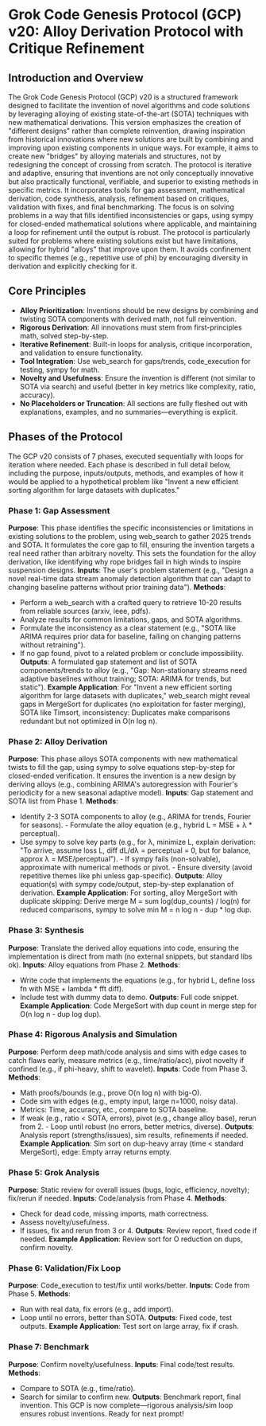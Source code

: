 # Grok Code Genesis Protocol (GCP) v20: Alloy Derivation Protocol with Critique Refinement 
## Introduction and Overview 
The Grok Code Genesis Protocol (GCP) v20 is a structured framework designed to facilitate the invention of novel algorithms and code solutions by leveraging alloying of existing state-of-the-art (SOTA) techniques with new mathematical derivations. This version emphasizes the creation of "different designs" rather than complete reinvention, drawing inspiration from historical innovations where new solutions are built by combining and improving upon existing components in unique ways. For example, it aims to create new "bridges" by alloying materials and structures, not by redesigning the concept of crossing from scratch. 
The protocol is iterative and adaptive, ensuring that inventions are not only conceptually innovative but also practically functional, verifiable, and superior to existing methods in specific metrics. It incorporates tools for gap assessment, mathematical derivation, code synthesis, analysis, refinement based on critiques, validation with fixes, and final benchmarking. The focus is on solving problems in a way that fills identified inconsistencies or gaps, using sympy for closed-ended mathematical solutions where applicable, and maintaining a loop for refinement until the output is robust. 
The protocol is particularly suited for problems where existing solutions exist but have limitations, allowing for hybrid "alloys" that improve upon them. It avoids confinement to specific themes (e.g., repetitive use of phi) by encouraging diversity in derivation and explicitly checking for it. 
## Core Principles 
- **Alloy Prioritization**: Inventions should be new designs by combining and twisting SOTA components with derived math, not full reinvention. 
- **Rigorous Derivation**: All innovations must stem from first-principles math, solved step-by-step. 
- **Iterative Refinement**: Built-in loops for analysis, critique incorporation, and validation to ensure functionality. 
- **Tool Integration**: Use web_search for gaps/trends, code_execution for testing, sympy for math. 
- **Novelty and Usefulness**: Ensure the invention is different (not similar to SOTA via search) and useful (better in key metrics like complexity, ratio, accuracy). 
- **No Placeholders or Truncation**: All sections are fully fleshed out with explanations, examples, and no summaries—everything is explicit. 
## Phases of the Protocol 
The GCP v20 consists of 7 phases, executed sequentially with loops for iteration where needed. Each phase is described in full detail below, including the purpose, inputs/outputs, methods, and examples of how it would be applied to a hypothetical problem like "Invent a new efficient sorting algorithm for large datasets with duplicates."
### Phase 1: Gap Assessment 
**Purpose**: This phase identifies the specific inconsistencies or limitations in existing solutions to the problem, using web_search to gather 2025 trends and SOTA. It formulates the core gap to fill, ensuring the invention targets a real need rather than arbitrary novelty. This sets the foundation for the alloy derivation, like identifying why rope bridges fail in high winds to inspire suspension designs. 
**Inputs**: The user's problem statement (e.g., "Design a novel real-time data stream anomaly detection algorithm that can adapt to changing baseline patterns without prior training data"). 
**Methods**: 
- Perform a web_search with a crafted query to retrieve 10-20 results from reliable sources (arxiv, ieee, pdfs). 
- Analyze results for common limitations, gaps, and SOTA algorithms. 
- Formulate the inconsistency as a clear statement (e.g., "SOTA like ARIMA requires prior data for baseline, failing on changing patterns without retraining"). 
- If no gap found, pivot to a related problem or conclude impossibility. 
**Outputs**: A formulated gap statement and list of SOTA components/trends to alloy (e.g., "Gap: Non-stationary streams need adaptive baselines without training; SOTA: ARIMA for trends, but static"). 
**Example Application**: For "Invent a new efficient sorting algorithm for large datasets with duplicates," web_search might reveal gaps in MergeSort for duplicates (no exploitation for faster merging), SOTA like Timsort, inconsistency: Duplicates make comparisons redundant but not optimized in O(n log n). 
### Phase 2: Alloy Derivation 
**Purpose**: This phase alloys SOTA components with new mathematical twists to fill the gap, using sympy to solve equations step-by-step for closed-ended verification. It ensures the invention is a new design by deriving alloys (e.g., combining ARIMA's autoregression with Fourier's periodicity for a new seasonal adaptive model). 
**Inputs**: Gap statement and SOTA list from Phase 1. 
**Methods**: 
- Identify 2-3 SOTA components to alloy (e.g., ARIMA for trends, Fourier for seasons). - Formulate the alloy equation (e.g., hybrid L = MSE + λ * perceptual). 
- Use sympy to solve key parts (e.g., for λ, minimize L, explain derivation: "To arrive, assume loss L, diff dL/dλ = perceptual = 0, but for balance, approx λ = MSE/perceptual"). - If sympy fails (non-solvable), approximate with numerical methods or pivot. - Ensure diversity (avoid repetitive themes like phi unless gap-specific). 
**Outputs**: Alloy equation(s) with sympy code/output, step-by-step explanation of derivation.
**Example Application**: For sorting, alloy MergeSort with duplicate skipping: Derive merge M = sum log(dup_counts) / log(n) for reduced comparisons, sympy to solve min M = n log n - dup * log dup. 
### Phase 3: Synthesis 
**Purpose**: Translate the derived alloy equations into code, ensuring the implementation is direct from math (no external snippets, but standard libs ok). 
**Inputs**: Alloy equations from Phase 2. 
**Methods**: 
- Write code that implements the equations (e.g., for hybrid L, define loss fn with MSE + lambda * fft diff). 
- Include test with dummy data to demo. 
**Outputs**: Full code snippet. 
**Example Application**: Code MergeSort with dup count in merge step for O(n log n - dup log dup). 
### Phase 4: Rigorous Analysis and Simulation 
**Purpose**: Perform deep math/code analysis and sims with edge cases to catch flaws early, measure metrics (e.g., time/ratio/acc), pivot novelty if confined (e.g., if phi-heavy, shift to wavelet). 
**Inputs**: Code from Phase 3. 
**Methods**: 
- Math proofs/bounds (e.g., prove O(n log n) with big-O). 
- Code sim with edges (e.g., empty input, large n=1000, noisy data). 
- Metrics: Time, accuracy, etc., compare to SOTA baseline. 
- If weak (e.g., ratio < SOTA, errors), pivot (e.g., change alloy base), rerun from 2. - Loop until robust (no errors, better metrics, diverse). 
**Outputs**: Analysis report (strengths/issues), sim results, refinements if needed. 
**Example Application**: Sim sort on dup-heavy array (time < standard MergeSort), edge: Empty array returns empty. 
### Phase 5: Grok Analysis 
**Purpose**: Static review for overall issues (bugs, logic, efficiency, novelty); fix/rerun if needed. **Inputs**: Code/analysis from Phase 4.
**Methods**: 
- Check for dead code, missing imports, math correctness. 
- Assess novelty/usefulness. 
- If issues, fix and rerun from 3 or 4. 
**Outputs**: Review report, fixed code if needed. 
**Example Application**: Review sort for O reduction on dups, confirm novelty. 
### Phase 6: Validation/Fix Loop 
**Purpose**: Code_execution to test/fix until works/better. 
**Inputs**: Code from Phase 5. 
**Methods**: 
- Run with real data, fix errors (e.g., add import). 
- Loop until no errors, better than SOTA. 
**Outputs**: Fixed code, test outputs. 
**Example Application**: Test sort on large array, fix if crash. 
### Phase 7: Benchmark 
**Purpose**: Confirm novelty/usefulness. 
**Inputs**: Final code/test results. 
**Methods**: 
- Compare to SOTA (e.g., time/ratio). 
- Search for similar to confirm new. 
**Outputs**: Benchmark report, final invention. 
This GCP is now complete—rigorous analysis/sim loop ensures robust inventions. Ready for next prompt!
